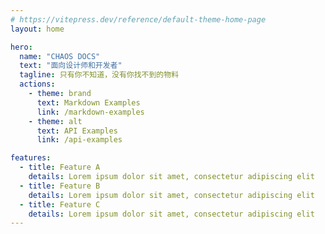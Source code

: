 ```yaml
---
# https://vitepress.dev/reference/default-theme-home-page
layout: home

hero:
  name: "CHAOS DOCS"
  text: "面向设计师和开发者"
  tagline: 只有你不知道，没有你找不到的物料
  actions:
    - theme: brand
      text: Markdown Examples
      link: /markdown-examples
    - theme: alt
      text: API Examples
      link: /api-examples

features:
  - title: Feature A
    details: Lorem ipsum dolor sit amet, consectetur adipiscing elit
  - title: Feature B
    details: Lorem ipsum dolor sit amet, consectetur adipiscing elit
  - title: Feature C
    details: Lorem ipsum dolor sit amet, consectetur adipiscing elit
---
```

